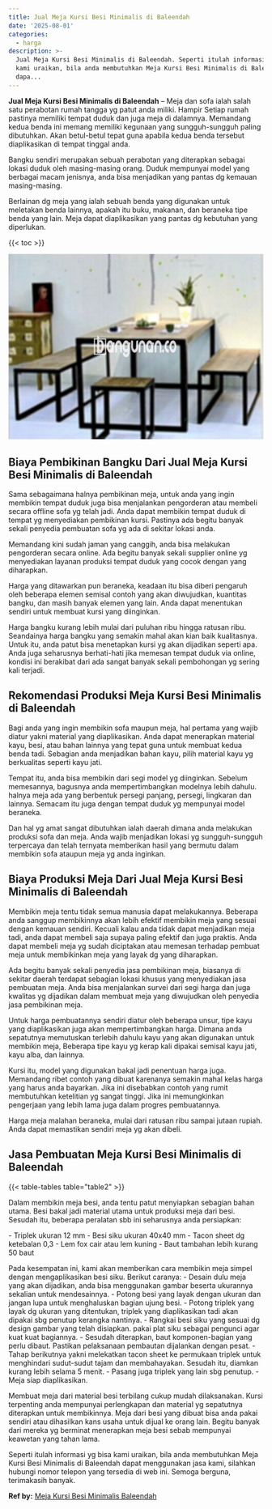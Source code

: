 ```yaml
---
title: Jual Meja Kursi Besi Minimalis di Baleendah
date: '2025-08-01'
categories:
  - harga
description: >-
  Jual Meja Kursi Besi Minimalis di Baleendah. Seperti itulah informasi yg bisa
  kami uraikan, bila anda membutuhkan Meja Kursi Besi Minimalis di Baleendah
  dapa...
---
```


**Jual Meja Kursi Besi Minimalis di Baleendah** – Meja dan sofa ialah salah satu perabotan rumah tangga yg patut anda miliki. Hampir Setiap rumah pastinya memiliki tempat duduk dan juga meja di dalamnya. Memandang kedua benda ini memang memiliki kegunaan yang sungguh-sungguh paling dibutuhkan. Akan betul-betul tepat guna apabila kedua benda tersebut diaplikasikan di tempat tinggal anda.

Bangku sendiri merupakan sebuah perabotan yang diterapkan sebagai lokasi duduk oleh masing-masing orang. Duduk mempunyai model yang berbagai macam jenisnya, anda bisa menjadikan yang pantas dg kemauan masing-masing.

Berlainan dg meja yang ialah sebuah benda yang digunakan untuk meletakan benda lainnya, apakah itu buku, makanan, dan beraneka tipe benda yang lain. Meja dapat diaplikasikan yang pantas dg kebutuhan yang diperlukan.

{{< toc >}}

![Jual Meja Kursi Besi Minimalis di Baleendah](/images/jual-meja-besi-murah14.png)

## Biaya Pembikinan Bangku Dari Jual Meja Kursi Besi Minimalis di Baleendah

Sama sebagaimana halnya pembikinan meja, untuk anda yang ingin membikin tempat duduk juga bisa menjalankan pengorderan atau membeli secara offline sofa yg telah jadi. Anda dapat membikin tempat duduk di tempat yg menyediakan pembikinan kursi. Pastinya ada begitu banyak sekali penyedia pembuatan sofa yg ada di sekitar lokasi anda.

Memandang kini sudah jaman yang canggih, anda bisa melakukan pengorderan secara online. Ada begitu banyak sekali supplier online yg menyediakan layanan produksi tempat duduk yang cocok dengan yang diharapkan.

Harga yang ditawarkan pun beraneka, keadaan itu bisa diberi pengaruh oleh beberapa elemen semisal contoh yang akan diwujudkan, kuantitas bangku, dan masih banyak elemen yang lain. Anda dapat menentukan sendiri untuk membuat kursi yang diinginkan.

Harga bangku kurang lebih mulai dari puluhan ribu hingga ratusan ribu. Seandainya harga bangku yang semakin mahal akan kian baik kualitasnya. Untuk itu, anda patut bisa menetapkan kursi yg akan dijadikan seperti apa. Anda juga seharusnya berhati-hati jika memesan tempat duduk via online, kondisi ini berakibat dari ada sangat banyak sekali pembohongan yg sering kali terjadi.

## Rekomendasi Produksi Meja Kursi Besi Minimalis di Baleendah

Bagi anda yang ingin membikin sofa maupun meja, hal pertama yang wajib diatur yakni material yang diaplikasikan. Anda dapat menerapkan material kayu, besi, atau bahan lainnya yang tepat guna untuk membuat kedua benda tadi. Sebagian anda menjadikan bahan kayu, pilih material kayu yg berkualitas seperti kayu jati.

Tempat itu, anda bisa membikin dari segi model yg diinginkan. Sebelum memesannya, bagusnya anda mempertimbangkan modelnya lebih dahulu. halnya meja ada yang berbentuk persegi panjang, persegi, lingkaran dan lainnya. Semacam itu juga dengan tempat duduk yg mempunyai model beraneka.

Dan hal yg amat sangat dibutuhkan ialah daerah dimana anda melakukan produksi sofa dan meja. Anda wajib menjadikan lokasi yg sungguh-sungguh terpercaya dan telah ternyata memberikan hasil yang bermutu dalam membikin sofa ataupun meja yg anda inginkan.

## Biaya Produksi Meja Dari Jual Meja Kursi Besi Minimalis di Baleendah

Membikin meja tentu tidak semua manusia dapat melakukannya. Beberapa anda sanggup membikinnya akan lebih efektif membikin meja yang sesuai dengan kemauan sendiri. Kecuali kalau anda tidak dapat menjadikan meja tadi, anda dapat membeli saja supaya paling efektif dan juga praktis. Anda dapat membeli meja yg sudah diciptakan atau memesan terhadap pembuat meja untuk membikinkan meja yang layak dg yang diharapkan.

Ada begitu banyak sekali penyedia jasa pembikinan meja, biasanya di sekitar daerah terdapat sebagian lokasi khusus yang menyediakan jasa pembuatan meja. Anda bisa menjalankan survei dari segi harga dan juga kwalitas yg dijadikan dalam membuat meja yang diwujudkan oleh penyedia jasa pembikinan meja.

Untuk harga pembuatannya sendiri diatur oleh beberapa unsur, tipe kayu yang diaplikasikan juga akan mempertimbangkan harga. Dimana anda sepatutnya memutuskan terlebih dahulu kayu yang akan digunakan untuk membikin meja, Beberapa tipe kayu yg kerap kali dipakai semisal kayu jati, kayu alba, dan lainnya.

Kursi itu, model yang digunakan bakal jadi penentuan harga juga. Memandang ribet contoh yang dibuat karenanya semakin mahal kelas harga yang harus anda bayarkan. Jika ini disebabkan contoh yang rumit membutuhkan ketelitian yg sangat tinggi. Jika ini memungkinkan pengerjaan yang lebih lama juga dalam progres pembuatannya.

Harga meja malahan beraneka, mulai dari ratusan ribu sampai jutaan rupiah. Anda dapat memastikan sendiri meja yg akan dibeli.

## Jasa Pembuatan Meja Kursi Besi Minimalis di Baleendah

{{< table-tables table="table2" >}}

Dalam membikin meja besi, anda tentu patut menyiapkan sebagian bahan utama. Besi bakal jadi material utama untuk produksi meja dari besi. Sesudah itu, beberapa peralatan sbb ini seharusnya anda persiapkan:

\- Triplek ukuran 12 mm - Besi siku ukuran 40x40 mm - Tacon sheet dg ketebalan 0,3 - Lem fox cair atau lem kuning - Baut tambahan lebih kurang 50 baut

Pada kesempatan ini, kami akan memberikan cara membikin meja simpel dengan mengaplikasikan besi siku. Berikut caranya: - Desain dulu meja yang akan dijadikan, anda bisa menggunakan gambar beserta ukurannya sekalian untuk mendesainnya. - Potong besi yang layak dengan ukuran dan jangan lupa untuk menghaluskan bagian ujung besi. - Potong triplek yang layak dg ukuran yang ditentukan, triplek yang diaplikasikan tadi akan dipakai sbg penutup kerangka nantinya. - Rangkai besi siku yang sesuai dg design gambar yang telah disiapkan. pakai plat siku sebagai pengunci agar kuat kuat bagiannya. - Sesudah diterapkan, baut komponen-bagian yang perlu dibaut. Pastikan pelaksanaan pembautan dijalankan dengan pesat. - Tahap berikutnya yakni melekatkan tacon sheet ke permukaan triplek untuk menghindari sudut-sudut tajam dan membahayakan. Sesudah itu, diamkan kurang lebih selama 5 menit. - Pasang juga triplek yang lain sbg penutup. - Meja siap diaplikasikan.

Membuat meja dari material besi terbilang cukup mudah dilaksanakan. Kursi terpenting anda mempunyai perlengkapan dan material yg sepatutnya diterapkan untuk membikinnya. Meja dari besi yang dibuat bisa anda pakai sendiri atau dihasilkan kans usaha untuk dijual ke orang lain. Begitu banyak dari mereka yg berminat menerapkan meja besi sebab mempunyai keawetan yang tahan lama.

Seperti itulah informasi yg bisa kami uraikan, bila anda membutuhkan Meja Kursi Besi Minimalis di Baleendah dapat menggunakan jasa kami, silahkan hubungi nomor telepon yang tersedia di web ini. Semoga berguna, terimakasih banyak.

**Ref by:** [Meja Kursi Besi Minimalis Baleendah](https://id.wikipedia.org/wiki/Meja)
